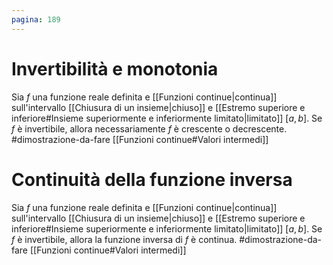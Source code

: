 ```yaml
---
pagina: 189
---
```

# Invertibilità e monotonia
Sia $f$ una funzione reale definita e [[Funzioni continue|continua]] sull'intervallo [[Chiusura di un insieme|chiuso]] e [[Estremo superiore e inferiore#Insieme superiormente e inferiormente limitato|limitato]] $[a,b]$. Se $f$ è invertibile, allora necessariamente $f$ è crescente o decrescente.
#dimostrazione-da-fare [[Funzioni continue#Valori intermedi]]

# Continuità della funzione inversa
Sia $f$ una funzione reale definita e [[Funzioni continue|continua]] sull'intervallo [[Chiusura di un insieme|chiuso]] e [[Estremo superiore e inferiore#Insieme superiormente e inferiormente limitato|limitato]] $[a,b]$. Se $f$ è invertibile, allora la funzione inversa di $f$ è continua.
#dimostrazione-da-fare [[Funzioni continue#Valori intermedi]]
